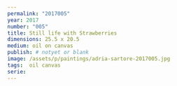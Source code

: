 ```yaml
---
permalink: "2017005"
year: 2017
number: "005"
title: Still life with Strawberries
dimensions: 25.5 x 20.5
medium: oil on canvas
publish: # notyet or blank
image: /assets/p/paintings/adria-sartore-2017005.jpg
tags:  oil canvas
serie:
---
```

